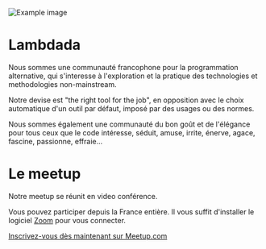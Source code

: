 
![Example image](/img/lambdada.png)

# Lambdada

Nous sommes une communauté francophone pour la programmation alternative, qui
s'interesse à l'exploration et la pratique des technologies et methodologies
non-mainstream.

Notre devise est "the right tool for the job", en opposition avec le choix
automatique d'un outil par défaut, imposé par des usages ou des normes.

Nous sommes également une communauté du bon goût et de l'élégance pour tous
ceux que le code intéresse, séduit, amuse, irrite, énerve, agace, fascine,
passionne, effraie...

# Le meetup

Notre meetup se réunit en video conférence.

Vous pouvez participer depuis la France entière. Il vous suffit d'installer le logiciel [Zoom](https://zoom.us/) pour vous connecter.


[Inscrivez-vous dès maintenant sur Meetup.com](https://www.meetup.com/fr-FR/Lambdada/)